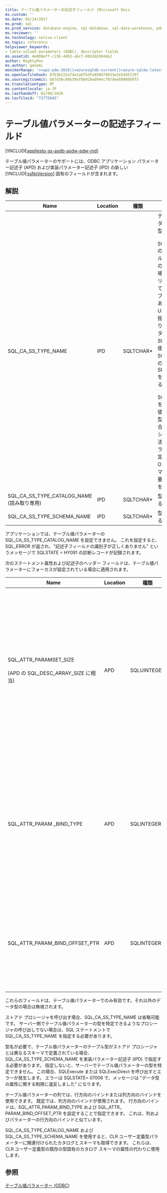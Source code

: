 ```yaml
---
title: テーブル値パラメーターの記述子フィールド |Microsoft Docs
ms.custom: ''
ms.date: 03/14/2017
ms.prod: sql
ms.prod_service: database-engine, sql-database, sql-data-warehouse, pdw
ms.reviewer: ''
ms.technology: native-client
ms.topic: reference
helpviewer_keywords:
- table-valued parameters (ODBC), descriptor fields
ms.assetid: 4e009eff-c156-4d63-abcf-082ddd304de2
author: MightyPen
ms.author: genemi
monikerRange: '>=aps-pdw-2016||=azuresqldb-current||=azure-sqldw-latest||>=sql-server-2016||=sqlallproducts-allversions||>=sql-server-linux-2017||=azuresqldb-mi-current'
ms.openlocfilehash: 6fb3b222a74e1a6f5dfe950474833e2e54d57297
ms.sourcegitcommit: b87d36c46b39af8b929ad94ec707dee8800950f5
ms.translationtype: MT
ms.contentlocale: ja-JP
ms.lasthandoff: 02/08/2020
ms.locfileid: "73775845"
---
```

# <a name="table-valued-parameter-descriptor-fields"></a>テーブル値パラメーターの記述子フィールド
[!INCLUDE[appliesto-ss-asdb-asdw-pdw-md](../../includes/appliesto-ss-asdb-asdw-pdw-md.md)]

  テーブル値パラメーターのサポートには、ODBC アプリケーション パラメーター記述子 (APD) および実装パラメーター記述子 (IPD) の新しい [!INCLUDE[ssNoVersion](../../includes/ssnoversion-md.md)] 固有のフィールドが含まれます。  
  
## <a name="remarks"></a>解説  
  
|Name|Location|種類|[説明]|  
|----------|--------------|----------|-----------------|  
|SQL_CA_SS_TYPE_NAME|IPD|SQLTCHAR*|テーブル値パラメーターのサーバーの型名です。<br /><br /> SQLBindParameter の呼び出しでテーブル値パラメーターの型名を指定する場合は、ANSI アプリケーションとしてビルドされたアプリケーションであっても、常に Unicode 値として指定する必要があります。 パラメーター *StrLen_or_IndPtr*に使用される値は、SQL_NTS か、名前の文字列の長さに SIZEOF (WCHAR) を掛けたものである必要があります。<br /><br /> SQLSetDescField を使用してテーブル値パラメーターの型名を指定する場合は、アプリケーションのビルド方法に準拠したリテラルを使用して指定できます。 ODBC ドライバー マネージャーで、必要な Unicode 変換を実行します。|  
|SQL_CA_SS_TYPE_CATALOG_NAME (読み取り専用)|IPD|SQLTCHAR*|型が定義されているカタログです。|  
|SQL_CA_SS_TYPE_SCHEMA_NAME|IPD|SQLTCHAR*|型が定義されているスキーマです。|  
  
 アプリケーションでは、テーブル値パラメーターの SQL_CA_SS_TYPE_CATALOG_NAME を設定できません。 これを設定すると、SQL_ERROR が返され、"記述子フィールドの識別子が正しくありません" というメッセージで SQLSTATE = HY091 の診断レコードが記録されます。  
  
 次のステートメント属性および記述子のヘッダー フィールドは、テーブル値パラメーターにフォーカスが設定されている場合に適用されます。  
  
|Name|Location|種類|[説明]|  
|----------|--------------|----------|-----------------|  
|SQL_ATTR_PARAMSET_SIZE<br /><br /> (APD の SQL_DESC_ARRAY_SIZE に相当)|APD|SQLUINTEGER|テーブル値パラメーターのバッファー配列のサイズです。 これは、バッファーが保持できる最大行数、または行内のバッファーのサイズです。テーブル値パラメーターの値自体には、バッファーで保持できるよりも多い (または少ない) 行が含まれる場合があります。 既定値は 1 です。<br /><br /> 注: SQL_SOPT_SS_PARAM_FOCUS が既定値の0に設定されている場合、SQL_ATTR_PARAMSET_SIZE はステートメントを参照し、パラメーターセットの数を指定します。 SQL_SOPT_SS_PARAM_FOCUS がテーブル値パラメーターの序数に設定されている場合は、テーブル値パラメーターを参照し、テーブル値パラメーターのパラメーター セットごとの行数を指定します。|  
|SQL_ATTR_PARAM _BIND_TYPE|APD|SQLINTEGER|既定値は SQL_PARAM_BIND_BY_COLUMN です。<br /><br /> 行方向のバインドを選択するには、このフィールドに、構造体の長さ、または一連のテーブル値パラメーターの行のバインドされるバッファーのインスタンスの長さが設定されます。 この長さには、バインドされたすべての列の領域と、構造体またはバッファーの埋め込みを含める必要があります。 これにより、バインドされた列のアドレスが指定の長さでインクリメントされると、結果は、次の行の同じ列の先頭を指すようになります。 ANSI C で**sizeof**演算子を使用すると、この動作は保証されます。|  
|SQL_ATTR_PARAM_BIND_OFFSET_PTR|APD|SQLINTEGER*|既定値は NULL ポインターです。<br /><br /> このフィールドが NULL 以外の場合、ドライバーはポインターを逆参照し、逆参照された値を記述子レコードの遅延された各フィールド (SQL_DESC_DATA_PTR、SQL_DESC_INDICATOR_PTR、および SQL_DESC_OCTET_LENGTH_PTR) に追加して、新しいポインター値を使用してデータ値にアクセスします。|  
  
 これらのフィールドは、テーブル値パラメーターでのみ有効です。それ以外のデータ型の場合は無視されます。  
  
 ストアド プロシージャを呼び出す場合、SQL_CA_SS_TYPE_NAME は省略可能です。 サーバー側でテーブル値パラメーターの型を特定できるようなプロシージャの呼び出しでない場合は、SQL ステートメントで SQL_CA_SS_TYPE_NAME を指定する必要があります。  
  
 型名が必要で、テーブル値パラメーターのテーブル型がストアド プロシージャとは異なるスキーマで定義されている場合、SQL_CA_SS_TYPE_SCHEMA_NAME を実装パラメーター記述子 (IPD) で指定する必要があります。 指定しないと、サーバーでテーブル値パラメーターの型を特定できません。 この場合、SQLExecute または SQLExecDirect を呼び出すとエラーが発生します。 エラーは SQLSTATE= 07006 で、メッセージは "データ型の属性に関する制限に違反しました" になります。  
  
 テーブル値パラメーターの列では、行方向のバインドまたは列方向のバインドを使用できます。 既定では、列方向のバインドが使用されます。 行方向のバインドは、SQL_ATTR_PARAM_BIND_TYPE および SQL_ATTR_ PARAM_BIND_OFFSET_PTR を設定することで指定できます。 これは、列およびパラメーターの行方向のバインドと似ています。  
  
 SQL_CA_SS_TYPE_CATALOG_NAME および SQL_CA_SS_TYPE_SCHEMA_NAME を使用すると、CLR ユーザー定義型パラメーターに関連付けられたカタログとスキーマも取得できます。 これらは、CLR ユーザー定義型の既存の型固有のカタログ スキーマの属性の代わりに使用します。  
  
## <a name="see-also"></a>参照  
 [テーブル値パラメーター &#40;ODBC&#41;](../../relational-databases/native-client-odbc-table-valued-parameters/table-valued-parameters-odbc.md)  
  
  

